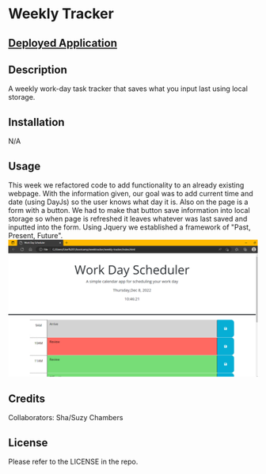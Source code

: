 # Weekly Tracker

## [Deployed Application]()

## Description
A weekly work-day task tracker that saves what you input last using local storage.
## Installation
N/A

## Usage
This week we refactored code to add functionality to an already existing webpage. With the information given, our goal was to add current time and date (using DayJs) so the user knows what day it is. Also on the page is a form with a button. We had to make that button save information into local storage so when page is refreshed it leaves whatever was last saved and inputted into the form. Using Jquery we established a framework of "Past, Present, Future".
![Screenshot of quiz start page](./assets/img/Capture.PNG)

## Credits
Collaborators: Sha/Suzy Chambers

## License
Please refer to the LICENSE in the repo.  